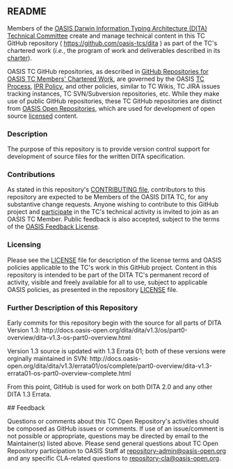 <div>
<h2>README</h2>

<p>Members of the <a href="https://www.oasis-open.org/committees/dita/">OASIS Darwin Information Typing Architecture (DITA) Technical Committee</a> create and manage technical content in this TC GitHub repository ( <a href="https://github.com/oasis-tcs/dita">https://github.com/oasis-tcs/dita</a> ) as part of the TC's chartered work (<i>i.e.</i>, the program of work and deliverables described in its <a href="https://www.oasis-open.org/committees/dita/charter.php">charter</a>).</p>

<p>OASIS TC GitHub repositories, as described in <a href="https://www.oasis-open.org/resources/tcadmin/github-repositories-for-oasis-tc-members-chartered-work">GitHub Repositories for OASIS TC Members' Chartered Work</a>, are governed by the OASIS <a href="https://www.oasis-open.org/policies-guidelines/tc-process">TC Process</a>, <a href="https://www.oasis-open.org/policies-guidelines/ipr">IPR Policy</a>, and other policies, similar to TC Wikis, TC JIRA issues tracking instances, TC SVN/Subversion repositories, etc.  While they make use of public GitHub repositories, these TC GitHub repositories are distinct from <a href="https://www.oasis-open.org/resources/open-repositories">OASIS Open Repositories</a>, which are used for development of open source <a href="https://www.oasis-open.org/resources/open-repositories/licenses">licensed</a> content.</p>
</div>

<div>
<h3>Description</h3>

<p>The purpose of this repository is to provide version control support for development of source files for the written DITA specification.</p>
<!-- kris: Description: Official repository for the source files for the written DITA specification -->
</div>

<div>
<h3>Contributions</h3>
<p>As stated in this repository's <a href="https://github.com/oasis-tcs/dita/blob/master/CONTRIBUTING.md">CONTRIBUTING file</a>, contributors to this repository are expected to be Members of the OASIS DITA TC, for any substantive change requests.  Anyone wishing to contribute to this GitHub project and <a href="https://www.oasis-open.org/join/participation-instructions">participate</a> in the TC's technical activity is invited to join as an OASIS TC Member.  Public feedback is also accepted, subject to the terms of the <a href="https://www.oasis-open.org/policies-guidelines/ipr#appendixa">OASIS Feedback License</a>.</p>
</div>

<div>
<h3>Licensing</h3>
<p>Please see the <a href="https://github.com/oasis-tcs/dita/blob/master/LICENSE.md">LICENSE</a> file for description of the license terms and OASIS policies applicable to the TC's work in this GitHub project. Content in this repository is intended to be part of the DITA TC's permanent record of activity, visible and freely available for all to use, subject to applicable OASIS policies, as presented in the repository <a href="https://github.com/oasis-tcs/dita/blob/master/LICENSE.md">LICENSE</a> file.</p>
</div>

<div>
<h3>Further Description of this Repository</h3>

<p>Early commits for this repository begin with the source for all parts of DITA Version 1.3: 
http://docs.oasis-open.org/dita/dita/v1.3/os/part0-overview/dita-v1.3-os-part0-overview.html</p>
<p>Version 1.3 source is updated with 1.3 Errata 01; both of these versions were orginally maintained in SVN:
http://docs.oasis-open.org/dita/dita/v1.3/errata01/os/complete/part0-overview/dita-v1.3-errata01-os-part0-overview-complete.html</p>
<p>From this point, GitHub is used for work on both DITA 2.0 and any other DITA 1.3 Errata.</p>
</div>

<div>
## Feedback

Questions or comments about this TC Open Repository's activities should be composed as GitHub issues or comments. If use of an issue/comment is not possible or appropriate, questions may be directed by email to the Maintainer(s) listed above. Please send general questions about TC Open Repository participation to OASIS Staff at <a href="mailto:repository-admin@oasis-open.org">repository-admin@oasis-open.org</a> and any specific CLA-related questions to <a href="mailto:repository-cla@oasis-open.org">repository-cla@oasis-open.org</a>.


